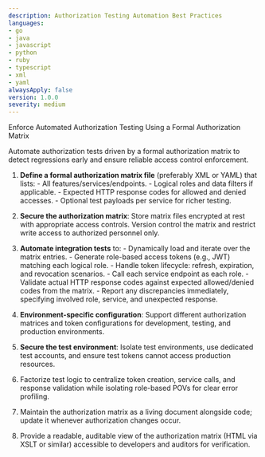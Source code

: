 ```yaml
---
description: Authorization Testing Automation Best Practices
languages:
- go
- java
- javascript
- python
- ruby
- typescript
- xml
- yaml
alwaysApply: false
version: 1.0.0
severity: medium
---
```


Enforce Automated Authorization Testing Using a Formal Authorization Matrix

Automate authorization tests driven by a formal authorization matrix to detect regressions early and ensure reliable access control enforcement.

  1. **Define a formal authorization matrix file** (preferably XML or YAML) that lists:
    - All features/services/endpoints.
    - Logical roles and data filters if applicable.
    - Expected HTTP response codes for allowed and denied accesses.
    - Optional test payloads per service for richer testing.

  2. **Secure the authorization matrix**: Store matrix files encrypted at rest with appropriate access controls. Version control the matrix and restrict write access to authorized personnel only.

  3. **Automate integration tests** to:
    - Dynamically load and iterate over the matrix entries.
    - Generate role-based access tokens (e.g., JWT) matching each logical role.
    - Handle token lifecycle: refresh, expiration, and revocation scenarios.
    - Call each service endpoint as each role.
    - Validate actual HTTP response codes against expected allowed/denied codes from the matrix.
    - Report any discrepancies immediately, specifying involved role, service, and unexpected response.

  4. **Environment-specific configuration**: Support different authorization matrices and token configurations for development, testing, and production environments.

  5. **Secure the test environment**: Isolate test environments, use dedicated test accounts, and ensure test tokens cannot access production resources.

  6. Factorize test logic to centralize token creation, service calls, and response validation while isolating role-based POVs for clear error profiling.

  7. Maintain the authorization matrix as a living document alongside code; update it whenever authorization changes occur.

  8. Provide a readable, auditable view of the authorization matrix (HTML via XSLT or similar) accessible to developers and auditors for verification.